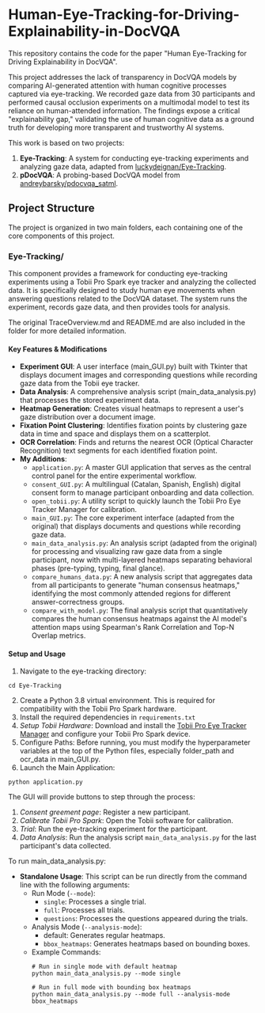 # Human-Eye-Tracking-for-Driving-Explainability-in-DocVQA

This repository contains the code for the paper "Human Eye-Tracking for Driving Explainability in DocVQA". 

This project addresses the lack of transparency in DocVQA models by comparing AI-generated attention with human cognitive processes captured via eye-tracking. We recorded gaze data from 30 participants and performed causal occlusion experiments on a multimodal model to test its reliance on human-attended information. The findings expose a critical "explainability gap," validating the use of human cognitive data as a ground truth for developing more transparent and trustworthy AI systems.

This work is based on two projects: 
1. **Eye-Tracking**: A system for conducting eye-tracking experiments and analyzing gaze data, adapted from  [luckydeignan/Eye-Tracking](https://github.com/luckydeignan/Eye-Tracking).
2. **pDocVQA**: A probing-based DocVQA model from [andreybarsky/pdocvqa_satml](https://github.com/andreybarsky/pdocvqa_satml).

## Project Structure 

The project is organized in two main folders, each containing one of the core components of this project.

### Eye-Tracking/
This component provides a framework for conducting eye-tracking experiments using a Tobii Pro Spark eye tracker and analyzing the collected data. It is specifically designed to study human eye movements when answering questions related to the DocVQA dataset. The system runs the experiment, records gaze data, and then provides tools for analysis.

The original TraceOverview.md and README.md are also included in the folder for more detailed information.

#### Key Features & Modifications
- **Experiment GUI**: A user interface (main_GUI.py) built with Tkinter that displays document images and corresponding questions while recording gaze data from the Tobii eye tracker.
- **Data Analysis**: A comprehensive analysis script (main_data_analysis.py) that processes the stored experiment data.
- **Heatmap Generation**: Creates visual heatmaps to represent a user's gaze distribution over a document image.
- **Fixation Point Clustering**: Identifies fixation points by clustering gaze data in time and space and displays them on a scatterplot.
- **OCR Correlation**: Finds and returns the nearest OCR (Optical Character Recognition) text segments for each identified fixation point.
- **My Additions**:
  - `application.py`: A master GUI application that serves as the central control panel for the entire experimental workflow.
  - `consent_GUI.py`: A multilingual (Catalan, Spanish, English) digital consent form to manage participant onboarding and data collection.
  - `open_tobii.py`: A utility script to quickly launch the Tobii Pro Eye Tracker Manager for calibration.
  - `main_GUI.py`: The core experiment interface (adapted from the original) that displays documents and questions while recording gaze data.
  - `main_data_analysis.py`: An analysis script (adapted from the original) for processing and visualizing raw gaze data from a single participant, now with multi-layered heatmaps separating behavioral phases (pre-typing, typing, final glance).
  - `compare_humans_data.py`: A new analysis script that aggregates data from all participants to generate "human consensus heatmaps," identifying the most commonly attended regions for different answer-correctness groups.
  - `compare_with_model.py`: The final analysis script that quantitatively compares the human consensus heatmaps against the AI model's attention maps using Spearman's Rank Correlation and Top-N Overlap metrics.

#### Setup and Usage
1. Navigate to the eye-tracking directory:
```
cd Eye-Tracking
```
2. Create a Python 3.8 virtual environment. This is required for compatibility with the Tobii Pro Spark hardware.
3. Install the required dependencies in `requirements.txt`
4. *Setup Tobii Hardware*: Download and install the [Tobii Pro Eye Tracker Manager](https://connect.tobii.com/s/etm-downloads?language=en_US) and configure your Tobii Pro Spark device.
5. Configure Paths: Before running, you must modify the hyperparameter variables at the top of the Python files, especially folder_path and ocr_data in main_GUI.py.
6. Launch the Main Application:

```
python application.py
```

The GUI will provide buttons to step through the process:
  1. *Consent greement page*: Register a new participant.
  2. *Calibrate Tobii Pro Spark*: Open the Tobii software for calibration.
  3. *Trial*: Run the eye-tracking experiment for the participant.
  4. *Data Analysis*: Run the analysis script `main_data_analysis.py` for the last participant's data collected.

To run main_data_analysis.py: 
- **Standalone Usage**: This script can be run directly from the command line with the following arguments:
  - Run Mode (`--mode`):
    - `single`: Processes a single trial.
    - `full`: Processes all trials.
    - `questions`: Processes the questions appeared during the trials.
  - Analysis Mode (`--analysis-mode`):
    - default: Generates regular heatmaps.
    - `bbox_heatmaps`: Generates heatmaps based on bounding boxes.
  - Example Commands:
    ```
    # Run in single mode with default heatmap
    python main_data_analysis.py --mode single
    
    # Run in full mode with bounding box heatmaps
    python main_data_analysis.py --mode full --analysis-mode bbox_heatmaps
    ```








